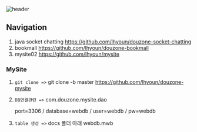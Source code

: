 ![header](https://capsule-render.vercel.app/api?type=waving&color=auto&height=300&section=header&text=이하윤%20평과과제3&fontSize=80&animation=fadeIn&fontAlignY=38&desc=MySite02&descAlignY=51&descAlign=62)

## Navigation
1. java socket chatting 
    https://github.com/lhyoun/douzone-socket-chatting
2. bookmall 
    https://github.com/lhyoun/douzone-bookmall
3. mysite02
    https://github.com/lhyoun/mysite

### MySite

1. `git clone =>` git clone -b master https://github.com/lhyoun/douzone-mysite

2. `DB연결관련 =>` com.douzone.mysite.dao

    port=3306 / database=webdb / user=webdb / pw=webdb

3. `table 생성 =>` docs 폴더 아래 webdb.mwb
